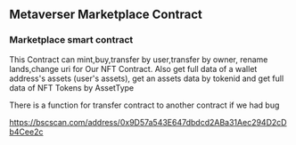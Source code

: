 ## Metaverser Marketplace Contract

### Marketplace smart contract
This Contract can mint,buy,transfer by user,transfer by owner, rename lands,change uri for Our NFT Contract.
Also get full data of a wallet address's assets (user's assets), get an assets data by tokenid and get full data of NFT Tokens by AssetType

There is a function for transfer contract to another contract if we had bug


https://bscscan.com/address/0x9D57a543E647dbdcd2ABa31Aec294D2cDb4Cee2c




